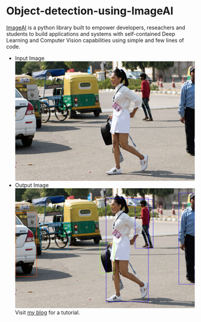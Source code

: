 # Object-detection-using-ImageAI
[ImageAI](https://imageai.readthedocs.io/en/latest/) is a python library built to empower developers, reseachers and students to build applications and systems with self-contained Deep Learning and Computer Vision capabilities using simple and few lines of code.
- Input Image
![](/objects.jpg)
- Output Image
![](/output.jpg)
Visit [my blog](https://blog.glugmvit.com/object-recognition/) for a tutorial.
